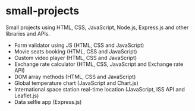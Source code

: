 # small-projects

Small projects using HTML, CSS, JavaScript, Node.js, Express.js and other libraries and APIs.

- Form validator using JS (HTML, CSS and JavaScript)
- Movie seats booking (HTML, CSS and JavaScript)
- Custom video player (HTML, CSS and JavaScript)
- Exchange rate calculator (HTML, CSS, JavaScript and Exchange rate API)
- DOM array methods (HTML, CSS and JavaScript)
- Global temperature chart (JavaScript and Chart.js)
- International space station real-time location (JavaScript, ISS API and Leaflet.js)
- Data selfie app (Express.js)
